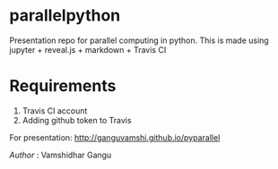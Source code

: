 # parallelpython

Presentation repo for parallel computing in python. This is made using jupyter + reveal.js + markdown + Travis CI

# Requirements

1. Travis CI account
2. Adding github token to Travis

For presentation: <http://ganguvamshi.github.io/pyparallel>


_Author_ : Vamshidhar Gangu
